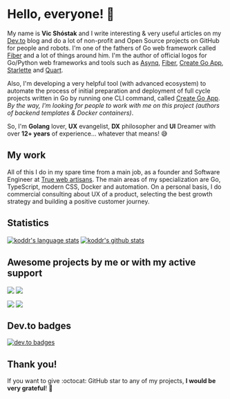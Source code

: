 # Hello, everyone! 👋

My name is **Vic Shóstak** and I write interesting & very useful articles on my [Dev.to](https://dev.to/koddr) blog and do a lot of non-profit and Open Source projects on GitHub for people and robots. I'm one of the fathers of Go web framework called [Fiber](https://github.com/gofiber/fiber) and a lot of things around him. I'm the author of official logos for Go/Python web frameworks and tools such as [Asynq](https://github.com/koddr/asynq-logo), [Fiber](https://github.com/gofiber/fiber), [Create Go App](https://github.com/create-go-app/cli), [Starlette](https://github.com/koddr/starlette-logo) and [Quart](https://github.com/koddr/quart-logo).

Also, I'm developing a very helpful tool (with advanced ecosystem) to automate the process of initial preparation and deployment of full cycle projects written in Go by running one CLI command, called [Create Go App](https://github.com/create-go-app/cli). _By the way, I'm looking for people to work with me on this project (authors of backend templates & Docker containers)_.

So, I'm **Golang** lover, **UX** evangelist, **DX** philosopher and **UI** Dreamer with over **12+ years** of experience... whatever that means! 😅

## My work

All of this I do in my spare time from a main job, as a founder and Software Engineer at [True web artisans](https://1wa.co/). The main areas of my specialization are Go, TypeScript, modern CSS, Docker and automation. On a personal basis, I do commercial consulting about UX of a product, selecting the best growth strategy and building a positive customer journey.

## Statistics

<a href="https://github.com/koddr"><img align="center" src="https://github-readme-stats.vercel.app/api/top-langs/?username=koddr&layout=compact&langs_count=10&hide_border=true&theme=onedark&custom_title=Most+used+languages&hide=javascript,sass,makefile,shell" alt="koddr's language stats" /></a>&nbsp;<a href="https://github.com/koddr"><img align="center" src="https://github-readme-stats.vercel.app/api?username=koddr&show_icons=false&hide_border=true&theme=onedark&line_height=22" alt="koddr's github stats" /></a>

## Awesome projects by me or with my active support

<a href="https://github.com/gofiber/fiber"><img align="center" src="https://github-readme-stats.vercel.app/api/pin/?username=gofiber&repo=fiber&theme=onedark&show_owner=true&hide_border=true" /></a>&nbsp;<a href="https://github.com/hibiken/asynq"><img align="center" src="https://github-readme-stats.vercel.app/api/pin/?username=hibiken&repo=asynq&theme=onedark&show_owner=true&hide_border=true" /></a>

<a href="https://github.com/create-go-app/cli"><img align="center" src="https://github-readme-stats.vercel.app/api/pin/?username=create-go-app&repo=cli&theme=onedark&show_owner=true&hide_border=true" /></a>&nbsp;<a href="https://github.com/create-go-app/fiber-go-template"><img align="center" src="https://github-readme-stats.vercel.app/api/pin/?username=create-go-app&repo=fiber-go-template&theme=onedark&show_owner=true&hide_border=true" /></a>

## Dev.to badges

[![dev.to badges](https://user-images.githubusercontent.com/11155743/141290210-93f704a1-6f5b-4cc0-aa9a-e6b5b084246f.png)](https://dev.to/koddr)

## Thank you!

If you want to give :octocat: GitHub star to any of my projects, **I would be very grateful**! 🥰
